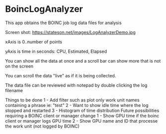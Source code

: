 # BoincLogAnalyzer
This app obtains the BOINC job log data files for analysis

Screen shot: https://stateson.net/images/LogAnalyzerDemo.jpg

xAxis is 0..number of points

yAxis is time in seconds: CPU, Estimated, Elapsed

You can show all the data at once and a scroll bar can show more that is not on the screen

You can scroll the data "live" as if it is being collected.

The data file can be reviewed with notepad by double clicking the log filename

Things to be done
1 - Add filter such as plot only work unit names containing a phrase ie: "test"
2 - Want to show idle time where the log stopped and restarted
3 - Histogram of time distribution
Future possibilities requiring a BOINC client or manager change
1 - Show GPU time if the boinc client or manager logs GPU time
2 - Show GPU name and ID that processe the work unit (not logged by BOINC)
